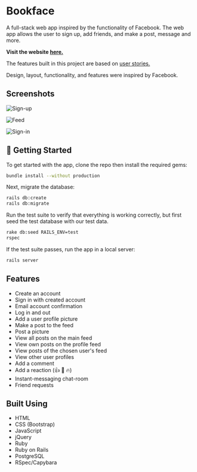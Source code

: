 # Bookface

A full-stack web app inspired by the functionality of Facebook. The web app allows the user to sign up, add friends, and make a post, message and more.

**Visit the website [here.](https://stormy-beach-31437.herokuapp.com/)**

The features built in this project are based on [user stories.](./resources/user_stories.md)

Design, layout, functionality, and features were inspired by Facebook.

## Screenshots

![Sign-up](resources/signup.png)

![Feed](resources/feed.png)

![Sign-in](resources/signin.png)

## 🏁 Getting Started

To get started with the app, clone the repo then install the required gems:

```sh
bundle install --without production
```

Next, migrate the database:

```sh
rails db:create
rails db:migrate
```

Run the test suite to verify that everything is working correctly, but first seed the test database with our test data.

```sh
rake db:seed RAILS_ENV=test
rspec
```

If the test suite passes, run the app in a local server:

```sh
rails server
```

## Features

- Create an account
- Sign in with created account
- Email account confirmation
- Log in and out
- Add a user profile picture
- Make a post to the feed
- Post a picture
- View all posts on the main feed
- View own posts on the profile feed
- View posts of the chosen user's feed
- View other user profiles
- Add a comment
- Add a reaction (👍 💖 🔥)
- Instant-messaging chat-room
- Friend requests

## Built Using

- HTML
- CSS (Bootstrap)
- JavaScript
- jQuery
- Ruby
- Ruby on Rails
- PostgreSQL
- RSpec/Capybara
